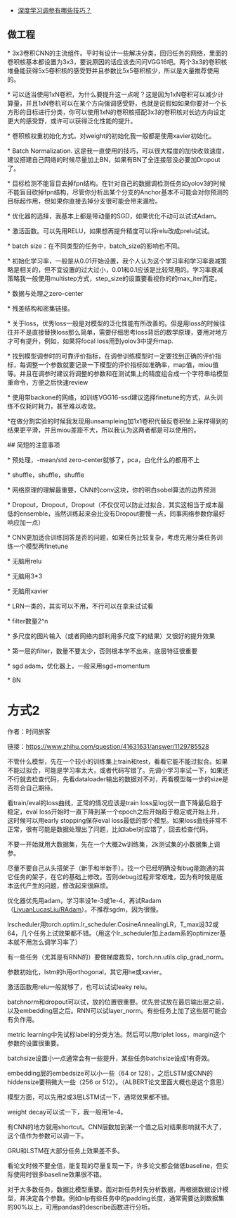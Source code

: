 *  [深度学习调参有哪些技巧？](https://www.zhihu.com/question/25097993)

## 做工程

\* 3x3卷积CNN的主流组件。平时有设计一些解决分类，回归任务的网络，里面的卷积核基本都设置为3x3，要说原因的话应该去问问VGG16吧。两个3x3的卷积核堆叠能获得5x5卷积核的感受野并且参数比5x5卷积核少，所以是大量推荐使用的。

\* 可以适当使用1xN卷积，为什么要提升这一点呢？这是因为1xN卷积可以减少计算量，并且1xN卷机可以在某个方向强调感受野，也就是说假如如果你要对一个长方形的目标进行分类，你可以使用1xN的卷积核搭配3x3的卷积核对长边方向设定更大的感受野，或许可以获得泛化性能的提升。

\* 卷积核权重初始化方式。对weight的初始化我一般都是使用xavier初始化。

\* Batch Normalization. 这是我一直使用的技巧，可以很大程度的加快收敛速度，建议搭建自己网络的时候尽量加上BN，如果有BN了全连接层没必要加Dropout了。

\* 目标检测不能盲目去掉fpn结构。在针对自己的数据调检测任务如yolov3的时候不能盲目砍掉fpn结构，尽管你分析出某个分支的Anchor基本不可能会对你预测的目标起作用，但如果你直接去掉分支很可能会带来漏检。

\* 优化器的选择，我基本上都是带动量的SGD，如果优化不动可以试试Adam。

\* 激活函数。可以先用RELU，如果想再提升精度可以将relu改成prelu试试。

\* batch size：在不同类型的任务中，batch_size的影响也不同。

\* 初始化学习率，一般是从0.01开始设置，我个人认为这个学习率和学习率衰减策略是相关的，但不宜设置的过大过小，0.01和0.1应该是比较常用的。学习率衰减策略我一般使用multistep方式，step_size的设置要看视你的的max_iter而定。

\* 数据与处理之zero-center

\* 残差结构和密集链接。

\* 关于loss，优秀loss一般是对模型的泛化性能有所改善的。但是用loss的时候往往并不是直接替换loss那么简单，需要仔细思考loss背后的数学原理，要用对地方才可有提升，例如，如果将focal loss用到yolov3中提升map.

\* 找到模型调参时的可靠评价指标，在调参训练模型时一定要找到正确的评价指标，每调整一个参数就要记录一下模型的评价指标如准确率，map值，miou值等。并且在调参时建议将调整的参数和在测试集上的精度组合成一个字符串给模型重命令，方便之后快速review

\* 使用带backone的网络，如训练VGG16-ssd建议选择finetune的方式，从头训练不仅耗时耗力，甚至难以收敛。

\*在做分割实验的时候我发现用unsampleing加1x1卷积代替反卷积坐上采样得到的结果更平滑，并且miou差距不大，所以我认为这两者都是可以使用的。

\## 简短的注意事项

\* 预处理，-mean/std zero-center就够了，pca，白化什么的都用不上

\* shuffle，shuffle，shuffle

\* 网络原理的理解最重要，CNN的conv这块，你的明白sobel算法的边界预测

\* Dropout，Dropout，Dropout（不仅仅可以防止过拟合，其实这相当于成本最低的ensemble，当然训练起来会比没有Dropout要慢一点，同事网络参数你最好响应加一点）

\* CNN更加适合训练回答是否的问题，如果任务比较复杂，考虑先用分类任务训练一个模型再finetune

\* 无脑用relu

\* 无脑用3*3

\* 无脑用xavier

\* LRN一类的，其实可以不用，不行可以在拿来试试看

\* filter数量2^n 

\* 多尺度的图片输入（或者网络内部利用多尺度下的结果）又很好的提升效果

\* 第一层的filter，数量不要太少，否则根本学不出来，底层特征很重要

\* sgd adam，优化器上，一般采用sgd+momentum

\* BN 



# 方式2

作者：时间旅客

链接：https://www.zhihu.com/question/41631631/answer/1129785528

不管什么模型，先在一个较小的训练集上train和test，看看它能不能过拟合。如果不能过拟合，可能是学习率太大，或者代码写错了。先调小学习率试一下，如果还不行就去检查代码，先看dataloader输出的数据对不对，再看模型每一步的size是否符合自己期待。

看train/eval的loss曲线，正常的情况应该是train loss呈log状一直下降最后趋于稳定，eval loss开始时一直下降到某一个epoch之后开始趋于稳定或开始上升，这时候可以用early stopping保存eval loss最低的那个模型。如果loss曲线非常不正常，很有可能是数据处理出了问题，比如label对应错了，回去检查代码。

不要一开始就用大数据集，先在一个大概2w训练集，2k测试集的小数据集上调参。

尽量不要自己从头搭架子（新手和半新手）。找一个已经明确没有bug能跑通的其它任务的架子，在它的基础上修改。否则debug过程非常艰难，因为有时候是版本迭代产生的问题，修改起来很麻烦。

优化器优先用adam，学习率设1e-3或1e-4，再试Radam（[LiyuanLucasLiu/RAdam](http://link.zhihu.com/?target=https%3A//github.com/LiyuanLucasLiu/RAdam)）。不推荐sgdm，因为很慢。

lrscheduler用torch.optim.lr_scheduler.CosineAnnealingLR，T_max设32或64，几个任务上试效果都不错。（用这个lr_scheduler加上adam系的optimizer基本就不用怎么调学习率了）

有一些任务（尤其是有RNN的）要做梯度裁剪，torch.nn.utils.clip_grad_norm。

参数初始化，lstm的h用orthogonal，其它用he或xavier。

激活函数用relu一般就够了，也可以试试leaky relu。

batchnorm和dropout可以试，放的位置很重要。优先尝试放在最后输出层之前，以及embedding层之后。RNN可以试layer_norm。有些任务上加了这些层可能会有负作用。

metric learning中先试标label的分类方法。然后可以用triplet loss，margin这个参数的设置很重要。

batchsize设置小一点通常会有一些提升，某些任务batchsize设成1有奇效。

embedding层的embedsize可以小一些（64 or 128），之后LSTM或CNN的hiddensize要稍微大一些（256 or 512）。（ALBERT论文里面大概也是这个意思）

模型方面，可以先用2或3层LSTM试一下，通常效果都不错。

weight decay可以试一下，我一般用1e-4。

有CNN的地方就用shortcut。CNN层数加到某一个值之后对结果影响就不大了，这个值作为参数可以调一下。

GRU和LSTM在大部分任务上效果差不多。

看论文时候不要全信，能复现的尽量复现一下，许多论文都会做低baseline，但实际使用时很多baseline效果很不错。

对于大多数任务，数据比模型重要。面对新任务时先分析数据，再根据数据设计模型，并决定各个参数。例如nlp有些任务中的padding长度，通常需要达到数据集的90%以上，可用pandas的describe函数进行分析。